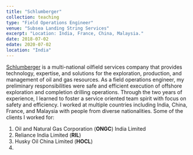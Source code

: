 ```yaml
---
title: "Schlumberger"
collection: teaching
type: "Field Operations Engineer"
venue: "Subsea Landing String Services"
excerpt: "Location: India, France, China, Malaysia."
date: 2018-07-02
edate: 2020-07-02
location: "India"
---
```


[Schlumberger](https://www.slb.com) is a multi-national oilfield services company that provides technology, expertise, and solutions for the exploration, production, and management of oil and gas resources. 
As a field operations engineer, my preliminary responsibilities were safe and efficient execution of offshore exploration and completion drilling operations.
Through the two years of experience, I learned to foster a service oriented team spirit with focus on safety and efficiency.
I worked at multiple countries including India, China, France, and Malaysia with people from diverse nationalities.
Some of the clients I worked for:

1. Oil and Natural Gas Corporation (**ONGC**) India Limited
2. Reliance India Limited (**RIL**)
3. Husky Oil China Limited (**HOCL**)
4. 

